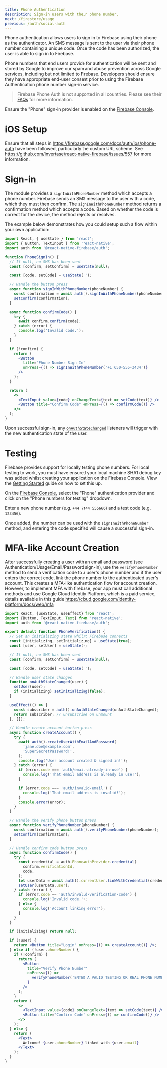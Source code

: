 ```yaml
---
title: Phone Authentication
description: Sign-in users with their phone number.
next: /firestore/usage
previous: /auth/social-auth
---
```


Phone authentication allows users to sign in to Firebase using their phone as the authenticator. An SMS message is sent
to the user via their phone number containing a unique code. Once the code has been authorized, the user is able to sign
in to Firebase.

Phone numbers that end users provide for authentication will be sent and stored by Google to improve our spam and abuse
prevention across Google services, including but not limited to Firebase. Developers should ensure they have appropriate
end-user consent prior to using the Firebase Authentication phone number sign-in service.

> Firebase Phone Auth is not supported in all countries. Please see their [FAQs](https://firebase.google.com/support/faq/#develop) for more information.

Ensure the "Phone" sign-in provider is enabled on the [Firebase Console](https://console.firebase.google.com/project/_/authentication/providers).

# iOS Setup

Ensure that all steps in https://firebase.google.com/docs/auth/ios/phone-auth have been followed, particularly the custom URL scheme. See https://github.com/invertase/react-native-firebase/issues/557 for more information.

# Sign-in

The module provides a `signInWithPhoneNumber` method which accepts a phone number. Firebase sends an SMS message to the
user with a code, which they must then confirm. The `signInWithPhoneNumber` method returns a confirmation method which accepts
a code. Based on whether the code is correct for the device, the method rejects or resolves.

The example below demonstrates how you could setup such a flow within your own application:

```jsx
import React, { useState } from 'react';
import { Button, TextInput } from 'react-native';
import auth from '@react-native-firebase/auth';

function PhoneSignIn() {
  // If null, no SMS has been sent
  const [confirm, setConfirm] = useState(null);

  const [code, setCode] = useState('');

  // Handle the button press
  async function signInWithPhoneNumber(phoneNumber) {
    const confirmation = await auth().signInWithPhoneNumber(phoneNumber);
    setConfirm(confirmation);
  }

  async function confirmCode() {
    try {
      await confirm.confirm(code);
    } catch (error) {
      console.log('Invalid code.');
    }
  }

  if (!confirm) {
    return (
      <Button
        title="Phone Number Sign In"
        onPress={() => signInWithPhoneNumber('+1 650-555-3434')}
      />
    );
  }

  return (
    <>
      <TextInput value={code} onChangeText={text => setCode(text)} />
      <Button title="Confirm Code" onPress={() => confirmCode()} />
    </>
  );
}
```

Upon successful sign-in, any [`onAuthStateChanged`](/auth/usage#listening-to-authentication-state) listeners will trigger
with the new authentication state of the user.

# Testing

Firebase provides support for locally testing phone numbers. For local testing to work, you must have ensured your local
machine SHA1 debug key was added whilst creating your application on the Firebase Console. View the [Getting Started](/)
guide on how to set this up.

On the [Firebase Console](https://console.firebase.google.com/project/_/authentication/providers), select the "Phone" authentication provider and click on the
"Phone numbers for testing" dropdown.

Enter a new phone number (e.g. `+44 7444 555666`) and a test code (e.g. `123456`).

Once added, the number can be used with the `signInWithPhoneNumber` method, and entering the code specified will
cause a successful sign-in.


# MFA-like Account Creation

After successfully creating a user with an email and password (see Authentication/Usage/Email/Password sign-in), use the `verifyPhoneNumber` method to send a verification code to a user's phone number and if the user enters the correct code, link the phone number to the authenticated user's account. This creates a MFA-like authentication flow for account creation. However, to implement MFA with firebase, your app must call additional methods and use Google Cloud Identity Platform, which is a paid service, details available in this guide https://cloud.google.com/identity-platform/docs/web/mfa

```jsx
import React, {useState, useEffect} from 'react';
import {Button, TextInput, Text} from 'react-native';
import auth from '@react-native-firebase/auth';

export default function PhoneVerification() {
  // Set an initializing state whilst Firebase connects
  const [initializing, setInitializing] = useState(true);
  const [user, setUser] = useState();

  // If null, no SMS has been sent
  const [confirm, setConfirm] = useState(null);

  const [code, setCode] = useState('');

  // Handle user state changes
  function onAuthStateChanged(user) {
    setUser(user);
    if (initializing) setInitializing(false);
  }

  useEffect(() => {
    const subscriber = auth().onAuthStateChanged(onAuthStateChanged);
    return subscriber; // unsubscribe on unmount
  }, []);

  // Handle create account button press
  async function createAccount() {
    try {
      await auth().createUserWithEmailAndPassword(
        'jane.doe@example.com',
        'SuperSecretPassword!',
      );
      console.log('User account created & signed in!');
    } catch (error) {
      if (error.code === 'auth/email-already-in-use') {
        console.log('That email address is already in use!');
      }

      if (error.code === 'auth/invalid-email') {
        console.log('That email address is invalid!');
      }
      console.error(error);
    }
  }

  // Handle the verify phone button press
  async function verifyPhoneNumber(phoneNumber) {
    const confirmation = await auth().verifyPhoneNumber(phoneNumber);
    setConfirm(confirmation);
  }

  // Handle confirm code button press
  async function confirmCode() {
    try {
      const credential = auth.PhoneAuthProvider.credential(
        confirm.verificationId,
        code,
      );
      let userData = await auth().currentUser.linkWithCredential(credential);
      setUser(userData.user);
    } catch (error) {
      if (error.code == 'auth/invalid-verification-code') {
        console.log('Invalid code.');
      } else {
        console.log('Account linking error');
      }
    }
  }

  if (initializing) return null;

  if (!user) {
    return <Button title="Login" onPress={() => createAccount()} />;
  } else if (!user.phoneNumber) {
    if (!confirm) {
      return (
        <Button
          title="Verify Phone Number"
          onPress={() =>
            verifyPhoneNumber('ENTER A VALID TESTING OR REAL PHONE NUMBER HERE')
          }
        />
      );
    }
    return (
      <>
        <TextInput value={code} onChangeText={text => setCode(text)} />
        <Button title="Confirm Code" onPress={() => confirmCode()} />
      </>
    );
  } else {
    return (
      <Text>
        Welcome! {user.phoneNumber} linked with {user.email}
      </Text>
    );
  }
}
```
